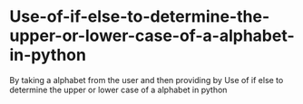 # Use-of-if-else-to-determine-the-upper-or-lower-case-of-a-alphabet-in-python
By taking a alphabet from the user and then providing by Use of if else to determine the upper or lower case of a alphabet in python
